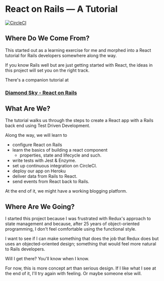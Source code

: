 # React on Rails — A Tutorial

[![CircleCI](https://circleci.com/gh/klawrence/blogging.svg?style=svg)](https://circleci.com/gh/klawrence/blogging)

## Where Do We Come From?
This started out as a learning exercise for me and morphed into a React tutorial
for Rails developers somewhere along the way.

If you know Rails well but are just getting started with React,
the ideas in this project will set you on the right track.

There's a companion tutorial at

### [Diamond Sky - React on Rails](https://www.diamond-sky.com/2021/04/react-on-rails/)

## What Are We?
The tutorial walks us through the steps to create a React app with a Rails back end
using Test Driven Development.

Along the way, we will learn to

* configure React on Rails
* learn the basics of building a react component
    * properties, state and lifecycle and such.
* write tests with Jest & Enzyme.
* set up continuous integration on CircleCI.
* deploy our app on Heroku
* deliver data from Rails to React.
* send events from React back to Rails.

At the end of it, we might have a working blogging platform.

## Where Are We Going?
I started this project because I was frustrated with Redux's approach
to state management and because, after 25 years of object-oriented programming,
I don't feel comfortable using the functional style.

I want to see if I can make something that does the job that Redux does but uses
an objected-oriented design; something that would feel more natural to Rails developers.

Will I get there? You'll know when I know.

For now, this is more concept art than serious design.
If I like what I see at the end of it, I'll try again with feeling.
Or maybe someone else will.